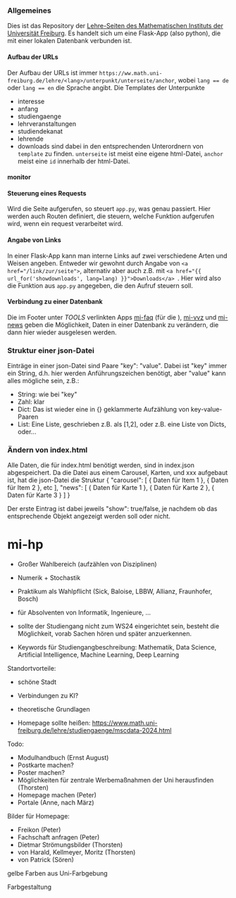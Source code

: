 ### Allgemeines

Dies ist das Repository der [Lehre-Seiten des Mathematischen Instituts der Universität Freiburg](https://www.math.uni-freiburg.de/lehre/). Es handelt sich um eine Flask-App (also python), die mit einer lokalen Datenbank verbunden ist.

#### Aufbau der URLs

Der Aufbau der URLs ist immer `https://ww.math.uni-freiburg.de/lehre/<lang>/unterpunkt/unterseite/anchor`,
wobei `lang == de` oder `lang == en` die Sprache angibt. Die Templates der Unterpunkte

- interesse
- anfang
- studiengaenge
- lehrveranstaltungen
- studiendekanat
- lehrende
- downloads
  sind dabei in den entsprechenden Unterordnern von `template` zu finden. `unterseite` ist meist eine eigene html-Datei, `anchor` meist eine `id` innerhalb der html-Datei.

#### monitor

#### Steuerung eines Requests

Wird die Seite aufgerufen, so steuert `app.py`, was genau passiert. Hier werden auch Routen definiert, die steuern, welche Funktion aufgerufen wird, wenn ein request verarbeitet wird.

#### Angabe von Links

In einer Flask-App kann man interne Links auf zwei verschiedene Arten und Weisen angeben. Entweder wir gewohnt durch Angabe von `<a href="/link/zur/seite">`, alternativ aber auch z.B. mit `<a href="{{ url_for('showdownloads', lang=lang) }}">Downloads</a> `. Hier wird also die Funktion aus `app.py` angegeben, die den Aufruf steuern soll.

#### Verbindung zu einer Datenbank

Die im Footer unter _TOOLS_ verlinkten Apps [mi-faq]() (für die ), [mi-vvz]() und [mi-news]() geben die Möglichkeit, Daten in einer Datenbank zu verändern, die dann hier wieder ausgelesen werden. 

### Struktur einer json-Datei

Einträge in einer json-Datei sind Paare "key": "value". Dabei ist "key" immer ein String, d.h. hier werden Anführungszeichen benötigt, aber "value" kann alles mögliche sein, z.B.:

- String: wie bei "key"
- Zahl: klar
- Dict: Das ist wieder eine in {} geklammerte Aufzählung von key-value-Paaren
- List: Eine Liste, geschrieben z.B. als [1,2], oder z.B. eine Liste von Dicts, oder...

### Ändern von index.html

Alle Daten, die für index.html benötigt werden, sind in index.json abgespeichert.
Da die Datei aus einem Carousel, Karten, und xxx aufgebaut ist, hat die json-Datei die Struktur
{
"carousel": [
{
Daten für Item 1
},
{
Daten für Item 2
},
etc
 ],
"news": [
{
Daten für Karte 1
},
{
Daten für Karte 2
},
{
Daten für Karte 3
}
 ]
}

Der erste Eintrag ist dabei jeweils "show": true/false, je nachdem ob das entsprechende Objekt angezeigt werden soll oder nicht.

# mi-hp

- Großer Wahlbereich (aufzählen von Disziplinen)
- Numerik + Stochastik
- Praktikum als Wahlpflicht (Sick, Baloise, LBBW, Allianz, Fraunhofer, Bosch)
- für Absolventen von Informatik, Ingenieure, ...

- sollte der Studiengang nicht zum WS24 eingerichtet sein, besteht die Möglichkeit, vorab Sachen hören und später anzuerkennen.

- Keywords für Studiengangbeschreibung: Mathematik, Data Science, Artificial Intelligence, Machine Learning, Deep Learning

Standortvorteile:

- schöne Stadt
- Verbindungen zu KI?
- theoretische Grundlagen

- Homepage sollte heißen:
  https://www.math.uni-freiburg.de/lehre/studiengaenge/mscdata-2024.html

Todo:

- Modulhandbuch (Ernst August)
- Postkarte machen?
- Poster machen?
- Möglichkeiten für zentrale Werbemaßnahmen der Uni herausfinden (Thorsten)
- Homepage machen (Peter)
- Portale (Anne, nach März)

Bilder für Homepage:

- Freikon (Peter)
- Fachschaft anfragen (Peter)
- Dietmar Strömungsbilder (Thorsten)
- von Harald, Kellmeyer, Moritz (Thorsten)
- von Patrick (Sören)

gelbe Farben aus Uni-Farbgebung

Farbgestaltung
